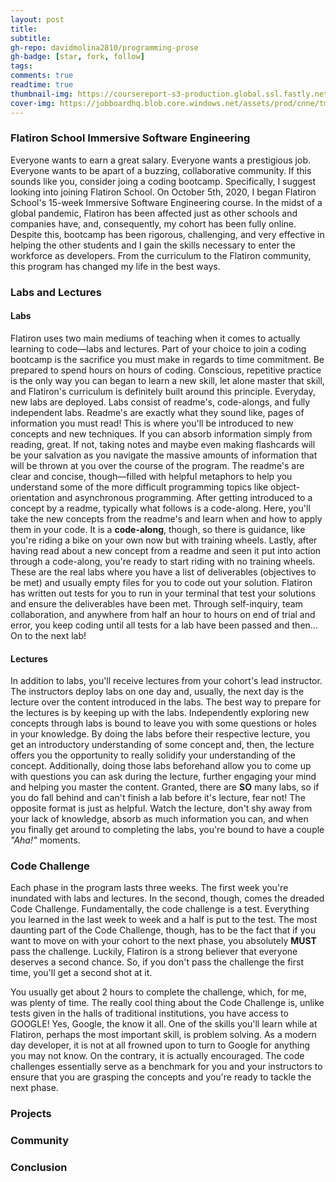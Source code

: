 ```yaml
---
layout: post
title: 
subtitle: 
gh-repo: davidmolina2810/programming-prose
gh-badge: [star, fork, follow]
tags: 
comments: true
readtime: true
thumbnail-img: https://coursereport-s3-production.global.ssl.fastly.net/uploads/school/logo/8/original/flatironschool.png
cover-img: https://jobboardhq.blob.core.windows.net/assets/prod/cnne/tm2l/employerLogo.png?v=191120032141
---
```


### Flatiron School Immersive Software Engineering  
Everyone wants to earn a great salary. Everyone wants a prestigious job. Everyone wants to be apart of a buzzing, collaborative community. If this sounds like you, consider joing a coding bootcamp. Specifically, I suggest looking into joining Flatiron School. On October 5th, 2020, I began Flatiron School's 15-week Immersive Software Engineering course. In the midst of a global pandemic, Flatiron has been affected just as other schools and companies have, and, consequently, my cohort has been fully online. Despite this, bootcamp has been rigorous, challenging, and very effective in helping the other students and I gain the skills necessary to enter the workforce as developers. From the curriculum to the Flatiron community, this program has changed my life in the best ways. 

### Labs and Lectures  

#### Labs  
Flatiron uses two main mediums of teaching when it comes to actually learning to code&mdash;labs and lectures. Part of your choice to join a coding bootcamp is the sacrifice you must make in regards to time commitment. Be prepared to spend hours on hours of coding. Conscious, repetitive practice is the only way you can began to learn a new skill, let alone master that skill, and Flatiron's curriculum is definitely built around this principle. Everyday, new labs are deployed. Labs consist of readme's, code-alongs, and fully independent labs. Readme's are exactly what they sound like, pages of information you must read! This is where you'll be introduced to new concepts and new techniques. If you can absorb information simply from reading, great. If not, taking notes and maybe even making flashcards will be your salvation as you navigate the massive amounts of information that will be thrown at you over the course of the program. The readme's are clear and concise, though&mdash;filled with helpful metaphors to help you understand some of the more difficult programming topics like object-orientation and asynchronous programming. After getting introduced to a concept by a readme, typically what follows is a code-along. Here, you'll take the new concepts from the readme's and learn when and how to apply them in your code. It is a **code-along**, though, so there is guidance, like you're riding a bike on your own now but with training wheels. Lastly, after having read about a new concept from a readme and seen it put into action through a code-along, you're ready to start riding with no training wheels. These are the real labs where you have a list of deliverables (objectives to be met) and usually empty files for you to code out your solution. Flatiron has written out tests for you to run in your terminal that test your solutions and ensure the deliverables have been met. Through self-inquiry, team collaboration, and anywhere from half an hour to hours on end of trial and error, you keep coding until all tests for a lab have been passed and then... On to the next lab!  

#### Lectures  
In addition to labs, you'll receive lectures from your cohort's lead instructor. The instructors deploy labs on one day and, usually, the next day is the lecture over the content introduced in the labs. The best way to prepare for the lectures is by keeping up with the labs. Independently exploring new concepts through labs is bound to leave you with some questions or holes in your knowledge. By doing the labs before their respective lecture, you get an introductory understanding of some concept and, then, the lecture offers you the opportunity to really solidify your understanding of the concept. Additionally, doing those labs beforehand allow you to come up with questions you can ask during the lecture, further engaging your mind and helping you master the content. Granted, there are __SO__ many labs, so if you do fall behind and can't finish a lab before it's lecture, fear not! The opposite format is just as helpful. Watch the lecture, don't shy away from your lack of knowledge, absorb as much information you can, and when you finally get around to completing the labs, you're bound to have a couple *"Aha!"* moments.

### Code Challenge  
Each phase in the program lasts three weeks. The first week you're inundated with labs and lectures. In the second, though, comes the dreaded Code Challenge. Fundamentally, the code challenge is a test. Everything you learned in the last week to week and a half is put to the test. The most daunting part of the Code Challenge, though, has to be the fact that if you want to move on with your cohort to the next phase, you absolutely __MUST__ pass the challenge. Luckily, Flatiron is a strong believer that everyone deserves a second chance. So, if you don't pass the challenge the first time, you'll get a second shot at it.  

You usually get about 2 hours to complete the challenge, which, for me, was plenty of time. The really cool thing about the Code Challenge is, unlike tests given in the halls of traditional institutions, you have access to GOOGLE! Yes, Google, the know it all. One of the skills you'll learn while at Flatiron, perhaps the most important skill, is problem solving. As a modern day developer, it is not at all frowned upon to turn to Google for anything you may not know. On the contrary, it is actually encouraged. The code challenges essentially serve as a benchmark for you and your instructors to ensure that you are grasping the concepts and you're ready to tackle the next phase.

### Projects  



### Community  


### Conclusion